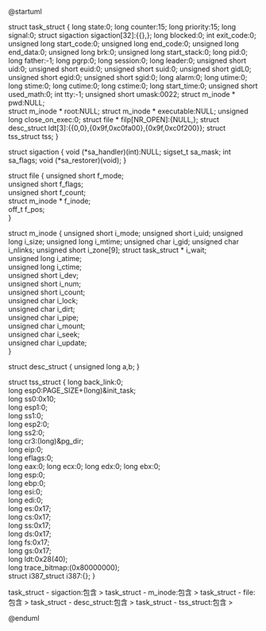 @startuml

struct task_struct
{
    long state:0;
    long counter:15;
    long priority:15;
    long signal:0;
    struct sigaction sigaction[32]:{{},};
    long blocked:0;
    int exit_code:0;
    unsigned long start_code:0;
    unsigned long end_code:0;
    unsigned long end_data:0;
    unsigned long brk:0;
    unsigned long start_stack:0;
    long pid:0;
    long father:-1;
    long pgrp:0;
    long session:0;
    long leader:0;
    unsigned short uid:0;
    unsigned short euid:0;
    unsigned short suid:0;
    unsigned short gidL0;
    unsigned short egid:0;
    unsigned short sgid:0;
    long alarm:0;
    long utime:0;
    long stime:0;
    long cutime:0;
    long cstime:0;
    long start_time:0;
    unsigned short used_math:0;
    int tty:-1;
    unsigned short umask:0022;
    struct m_inode * pwd:NULL;	
    struct m_inode * root:NULL;
    struct m_inode * executable:NULL;
    unsigned long close_on_exec:0;
    struct file * filp[NR_OPEN]:{NULL,};
    struct desc_struct ldt[3]:{{0,0},{0x9f,0xc0fa00},{0x9f,0xc0f200}};
    struct tss_struct tss;
}

struct sigaction
{
	void (*sa_handler)(int):NULL;
	sigset_t sa_mask;
	int sa_flags;
	void (*sa_restorer)(void);
}

struct file 
{ 
	unsigned short f_mode;      
	unsigned short f_flags;     
	unsigned short f_count;    
	struct m_inode * f_inode;   
	off_t f_pos;               
}

struct m_inode {
	unsigned short i_mode;
	unsigned short i_uid;
	unsigned long i_size;
	unsigned long i_mtime;
	unsigned char i_gid;
	unsigned char i_nlinks;
	unsigned short i_zone[9];
	struct task_struct * i_wait;   
	unsigned long i_atime;          
	unsigned long i_ctime;          
	unsigned short i_dev;          
	unsigned short i_num;         
	unsigned short i_count;        
	unsigned char i_lock;			
	unsigned char i_dirt;			
	unsigned char i_pipe;			
	unsigned char i_mount;        
	unsigned char i_seek;          
	unsigned char i_update;			
}

struct desc_struct 
{
	unsigned long a,b;
}

struct tss_struct 
{
	long	back_link:0;	
	long	esp0:PAGE_SIZE+(long)&init_task;									
	long	ss0:0x10;		
	long	esp1:0;									
	long	ss1:0;		
	long	esp2:0;								
	long	ss2:0;		
	long	cr3:(long)&pg_dir;									
	long	eip:0;									
	long	eflags:0;									
	long	eax:0;
    long    ecx:0;
    long    edx:0;
    long    ebx:0;						
	long	esp:0;									
	long	ebp:0;									
	long	esi:0;									
	long	edi:0;									
	long	es:0x17;		
	long	cs:0x17;		
	long	ss:0x17;		
	long	ds:0x17;		
	long	fs:0x17;		
	long	gs:0x17;		
	long	ldt:0x28(40);		
	long	trace_bitmap:(0x80000000);	
	struct  i387_struct i387:{};
}

task_struct - sigaction:包含 >
task_struct - m_inode:包含 >
task_struct - file:包含 >
task_struct - desc_struct:包含 >
task_struct - tss_struct:包含 >

@enduml